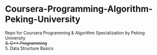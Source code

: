 # Coursera-Programming-Algorithm-Peking-University
Repo for Coursera Programming &amp; Algorithm Specialization by Peking University <br>
~~3. C++ Programming~~   <br>
5. Data Structure Basics <br>
